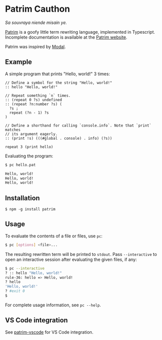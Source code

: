 # Patrim Cauthon

_Sa souvraya niende misain ye._

[Patrim](https://patrim.vein.io) is a goofy little term rewriting language, implemented
in Typescript. Incomplete documentation is available at the
[Patrim website](https://patrim.vein.io).

Patrim was inspired by [Modal](https://wiki.xxiivv.com/site/modal).

## Example

A simple program that prints "Hello, world!" 3 times:

```
// Define a symbol for the string "Hello, world!"
:: hello "Hello, world!"

// Repeat something `n` times.
:: (repeat 0 ?s) undefined
:: (repeat ?n:number ?s) (
  ?s ;
  repeat (?n - 1) ?s
)

// Define a shorthand for calling `console.info`. Note that `print` matches
// its argument eagerly.
:: (print !s) (((#global . console) . info) (?s))

repeat 3 (print hello)
```

Evaluating the program:

```bash
$ pc hello.pat

Hello, world!
Hello, world!
Hello, world!
```

## Installation

```
$ npm -g install patrim
```

## Usage

To evaluate the contents of a file or files, use `pc`:

```bash
$ pc [options] <file>...
```

The resulting rewritten term will be printed to `stdout`. Pass `--interactive` to open
an interactive session after evaluating the given files, if any:

```bash
$ pc --interactive
? :: hello "Hello, world!"
rule-36: hello => Hello, world!
? hello
'Hello, world!'
? #exit 0
$
```

For complete usage information, see `pc --help`.

## VS Code integration

See [patrim-vscode](https://marketplace.visualstudio.com/items?itemName=zachsnow.patrim-vscode)
for VS Code integration.
